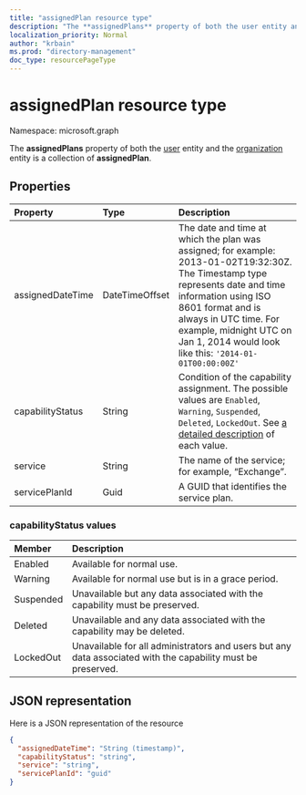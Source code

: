 ```yaml
---
title: "assignedPlan resource type"
description: "The **assignedPlans** property of both the user entity and the organization entity is a collection of **assignedPlan**."
localization_priority: Normal
author: "krbain"
ms.prod: "directory-management"
doc_type: resourcePageType
---
```


# assignedPlan resource type

Namespace: microsoft.graph

The **assignedPlans** property of both the [user](user.md) entity and the [organization](organization.md) entity is a collection of **assignedPlan**.


## Properties

| Property	   | Type	|Description|
|:---------------|:--------|:----------|
|assignedDateTime|DateTimeOffset|The date and time at which the plan was assigned; for example: 2013-01-02T19:32:30Z. The Timestamp type represents date and time information using ISO 8601 format and is always in UTC time. For example, midnight UTC on Jan 1, 2014 would look like this: `'2014-01-01T00:00:00Z'`|
|capabilityStatus|String|Condition of the capability assignment. The possible values are `Enabled`, `Warning`, `Suspended`, `Deleted`, `LockedOut`. See [a detailed description](#capabilitystatus-values) of each value.|
|service|String|The name of the service; for example, “Exchange”.|
|servicePlanId|Guid|A GUID that identifies the service plan.|


### capabilityStatus values

| Member | Description	|
|:---------------|:--------|
| Enabled | Available for normal use. |
| Warning | Available for normal use but is in a grace period. |
| Suspended | Unavailable but any data associated with the capability must be preserved. |
| Deleted | Unavailable and any data associated with the capability may be deleted. |
| LockedOut | Unavailable for all administrators and users but any data associated with the capability must be preserved. |

## JSON representation

Here is a JSON representation of the resource

<!-- {
  "blockType": "resource",
  "optionalProperties": [

  ],
  "@odata.type": "microsoft.graph.assignedPlan"
}-->

```json
{
  "assignedDateTime": "String (timestamp)",
  "capabilityStatus": "string",
  "service": "string",
  "servicePlanId": "guid"
}

```

<!-- uuid: 8fcb5dbc-d5aa-4681-8e31-b001d5168d79
2015-10-25 14:57:30 UTC -->
<!-- {
  "type": "#page.annotation",
  "description": "assignedPlan resource",
  "keywords": "",
  "section": "documentation",
  "tocPath": ""
}-->

